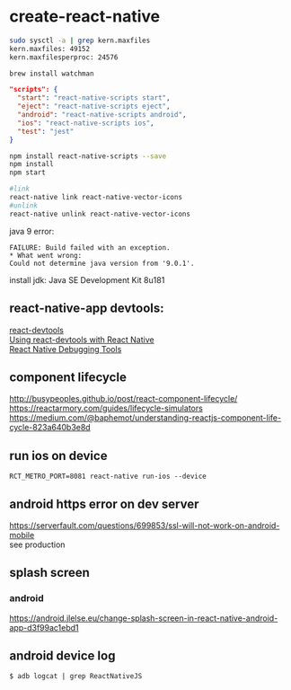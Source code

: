 # create-react-native

```bash
sudo sysctl -a | grep kern.maxfiles
kern.maxfiles: 49152
kern.maxfilesperproc: 24576

brew install watchman
```
```json
"scripts": {
  "start": "react-native-scripts start",
  "eject": "react-native-scripts eject",
  "android": "react-native-scripts android",
  "ios": "react-native-scripts ios",
  "test": "jest"
}
```
```bash
npm install react-native-scripts --save
npm install
npm start
```

```bash
#link
react-native link react-native-vector-icons
#unlink
react-native unlink react-native-vector-icons
```

java 9 error:
```
FAILURE: Build failed with an exception.
* What went wrong:
Could not determine java version from '9.0.1'.
```
install jdk: Java SE Development Kit 8u181



## react-native-app devtools: 

[react-devtools](https://github.com/facebook/react-devtools/tree/master/packages/react-devtools)  
[Using react-devtools with React Native](https://blog.expo.io/using-react-devtools-with-react-native-6c59e636a03b)  
[React Native Debugging Tools](https://codeburst.io/react-native-debugging-tools-3a24e4e40e4)   

## component lifecycle
http://busypeoples.github.io/post/react-component-lifecycle/  
https://reactarmory.com/guides/lifecycle-simulators  
https://medium.com/@baphemot/understanding-reactjs-component-life-cycle-823a640b3e8d  

## run ios on device

```
RCT_METRO_PORT=8081 react-native run-ios --device
```

## android https error on dev server

https://serverfault.com/questions/699853/ssl-will-not-work-on-android-mobile  
see production

## splash screen

### android

https://android.jlelse.eu/change-splash-screen-in-react-native-android-app-d3f99ac1ebd1  

## android device log 

```
$ adb logcat | grep ReactNativeJS
```


<!--stackedit_data:
eyJoaXN0b3J5IjpbLTg0MzE0MDAxOCwxNTE2OTIwMTksLTE4Nz
EwNzA0OTUsMjQ4MDM4OTQ0LDEzMTk2NzA5MTQsMTMxMzY0NDU1
MSwtMTAzMzAxNzIxMSwtMTIxMzczMjM1MywtMTEzMjM1NjQ2My
w4NjkzNTgxOTcsNzEyMzY1Mjk4LDE1NDI2MzY0NTIsLTIxMjQ2
ODEyNTcsLTE4NjA4ODcwODgsLTE1OTEyNTYwNzVdfQ==
-->